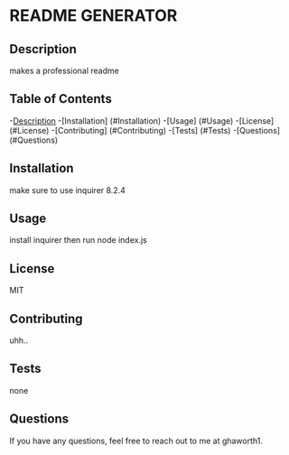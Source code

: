     
# README GENERATOR

## Description
makes a professional readme

## Table of Contents
-[Description](#Description)
  -[Installation] (#Installation)
  -[Usage] (#Usage)
  -[License] (#License)
  -[Contributing] (#Contributing)
  -[Tests] (#Tests)
  -[Questions] (#Questions)

## Installation
make sure to use inquirer 8.2.4

## Usage
install inquirer then run node index.js

## License
MIT

## Contributing
uhh..

## Tests
none

## Questions
If you have any questions, feel free to reach out to me at ghaworth1.
  